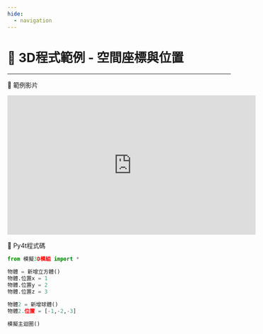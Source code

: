 ```yaml
---
hide:
  - navigation
---
```


# 🔰 3D程式範例 - 空間座標與位置

--------------

🎦 範例影片

<iframe width="560" height="315" src="https://www.youtube.com/embed/xnP4PEybUJ0?start=2&amp;end=390" frameborder="0" allow="accelerometer; autoplay; encrypted-media; gyroscope; picture-in-picture" allowfullscreen></iframe>

📄 Py4t程式碼


```python
from 模擬3D模組 import *

物體 = 新增立方體()
物體.位置x = 1
物體.位置y = 2
物體.位置z = 3

物體2 = 新增球體()
物體2.位置 = [-1,-2,-3]

模擬主迴圈()
```